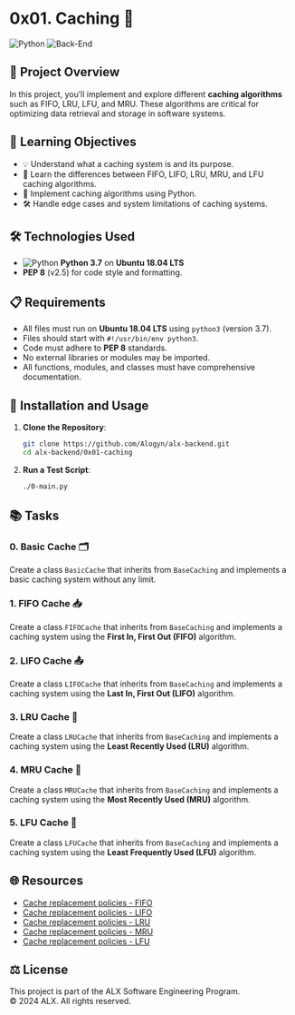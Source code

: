 # 0x01. Caching 💾

![Python](https://img.shields.io/badge/Python-3.7-blue?style=flat-square&logo=python) ![Back-End](https://img.shields.io/badge/Back--End-Caching-lightgrey?style=flat-square&logo=backend)

## 📖 Project Overview
In this project, you’ll implement and explore different **caching algorithms** such as FIFO, LRU, LFU, and MRU. These algorithms are critical for optimizing data retrieval and storage in software systems.

## 🎯 Learning Objectives
- 💡 Understand what a caching system is and its purpose.
- 🚀 Learn the differences between FIFO, LIFO, LRU, MRU, and LFU caching algorithms.
- 🧠 Implement caching algorithms using Python.
- 🛠️ Handle edge cases and system limitations of caching systems.

## 🛠️ Technologies Used
- ![Python](https://img.shields.io/badge/Python-3.7-blue?style=flat-square&logo=python) **Python 3.7** on **Ubuntu 18.04 LTS**
- **PEP 8** (v2.5) for code style and formatting.

## 📋 Requirements
- All files must run on **Ubuntu 18.04 LTS** using `python3` (version 3.7).
- Files should start with `#!/usr/bin/env python3`.
- Code must adhere to **PEP 8** standards.
- No external libraries or modules may be imported.
- All functions, modules, and classes must have comprehensive documentation.

## 🚀 Installation and Usage

1. **Clone the Repository**:
    ```bash
    git clone https://github.com/Alogyn/alx-backend.git
    cd alx-backend/0x01-caching
    ```

2. **Run a Test Script**:
    ```bash
    ./0-main.py
    ```

## 📚 Tasks

### 0. Basic Cache 🗂️
Create a class `BasicCache` that inherits from `BaseCaching` and implements a basic caching system without any limit.

### 1. FIFO Cache 📥
Create a class `FIFOCache` that inherits from `BaseCaching` and implements a caching system using the **First In, First Out (FIFO)** algorithm.

### 2. LIFO Cache 📤
Create a class `LIFOCache` that inherits from `BaseCaching` and implements a caching system using the **Last In, First Out (LIFO)** algorithm.

### 3. LRU Cache 🔄
Create a class `LRUCache` that inherits from `BaseCaching` and implements a caching system using the **Least Recently Used (LRU)** algorithm.

### 4. MRU Cache 🔁
Create a class `MRUCache` that inherits from `BaseCaching` and implements a caching system using the **Most Recently Used (MRU)** algorithm.

### 5. LFU Cache 🔢
Create a class `LFUCache` that inherits from `BaseCaching` and implements a caching system using the **Least Frequently Used (LFU)** algorithm.

## 🌐 Resources
- [Cache replacement policies - FIFO](https://en.wikipedia.org/wiki/Cache_replacement_policies#First_In_First_Out_%28FIFO%29)
- [Cache replacement policies - LIFO](https://en.wikipedia.org/wiki/Cache_replacement_policies#Last_In_First_Out_%28LIFO%29)
- [Cache replacement policies - LRU](https://en.wikipedia.org/wiki/Cache_replacement_policies#Least_Recently_Used_%28LRU%29)
- [Cache replacement policies - MRU](https://en.wikipedia.org/wiki/Cache_replacement_policies#Most_Recently_Used_%28MRU%29)
- [Cache replacement policies - LFU](https://en.wikipedia.org/wiki/Cache_replacement_policies#Least-Frequently_Used_%28LFU%29)

## ⚖️ License
This project is part of the ALX Software Engineering Program.  
© 2024 ALX. All rights reserved.

